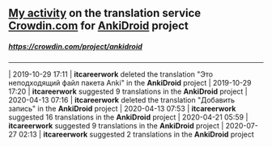 ## [My activity](https://crowdin.com/profile/itcareerwork/activity "My profile") on the translation service [Crowdin.com](https://crowdin.com "crowdin.com") for [AnkiDroid](https://crowdin.com/project/ankidroid "AnkiDroid Crowdin") project
##### <https://crowdin.com/project/ankidroid>
***
| 2019-10-29 17:11 | **itcareerwork** deleted the translation "Это неподходящий файл пакета Anki" in the **AnkiDroid** project
| 2019-10-29 17:20 | **itcareerwork** suggested 9 translations in the **AnkiDroid** project
| 2020-04-13 07:16 | **itcareerwork** deleted the translation "Добавить запись" in the **AnkiDroid** project
| 2020-04-13 07:53 | **itcareerwork** suggested 16 translations in the **AnkiDroid** project
| 2020-04-21 05:59 | **itcareerwork** suggested 9 translations in the **AnkiDroid** project
| 2020-07-27 02:13 | **itcareerwork** suggested 2 translations in the **AnkiDroid** project
